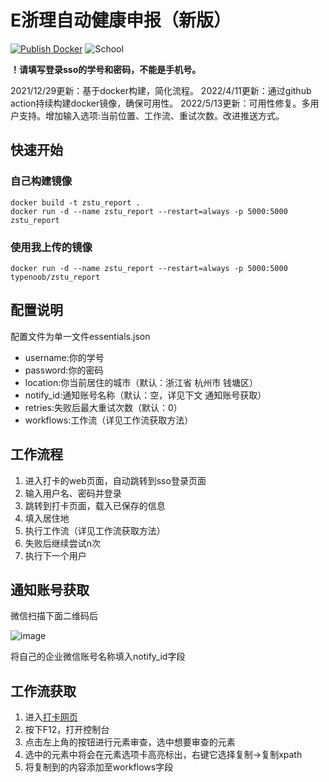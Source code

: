 # E浙理自动健康申报（新版）
[![Publish Docker](https://github.com/typenoob/zstu_report/actions/workflows/publish-docker.yml/badge.svg)](https://github.com/typenoob/zstu_report/actions/workflows/publish-docker.yml)
![School](https://img.shields.io/badge/School-ZSTU-lightblue.svg)

**！请填写登录sso的学号和密码，不能是手机号。**

2021/12/29更新：基于docker构建，简化流程。
2022/4/11更新：通过github action持续构建docker镜像，确保可用性。
2022/5/13更新：可用性修复。多用户支持。增加输入选项:当前位置、工作流、重试次数。改进推送方式。

## 快速开始

### 自己构建镜像 

```
docker build -t zstu_report .
docker run -d --name zstu_report --restart=always -p 5000:5000 zstu_report
```

### 使用我上传的镜像

```
docker run -d --name zstu_report --restart=always -p 5000:5000 typenoob/zstu_report
```

## 配置说明

配置文件为单一文件essentials.json

- username:你的学号
- password:你的密码
- location:你当前居住的城市（默认：浙江省 杭州市 钱塘区）
- notify_id:通知账号名称（默认：空，详见下文 通知账号获取）
- retries:失败后最大重试次数（默认：0）
- workflows:工作流（详见工作流获取方法）

## 工作流程

1. 进入打卡的web页面，自动跳转到sso登录页面
2. 输入用户名、密码并登录
3. 跳转到打卡页面，载入已保存的信息
4. 填入居住地
5. 执行工作流（详见工作流获取方法）
6. 失败后继续尝试n次
7. 执行下一个用户

## 通知账号获取

微信扫描下面二维码后

![image](https://user-images.githubusercontent.com/61347081/168256907-e0b86029-b1d5-4d58-840a-7c3a87640175.png)

将自己的企业微信账号名称填入notify_id字段

## 工作流获取

1. 进入[打卡网页](http://fangyi.zstu.edu.cn:6006/iForm/1817056F47E744D3B8488B)
2. 按下F12，打开控制台
3. 点击左上角的按钮进行元素审查，选中想要审查的元素
4. 选中的元素中将会在元素选项卡高亮标出，右键它选择复制->复制xpath
5. 将复制到的内容添加至workflows字段

